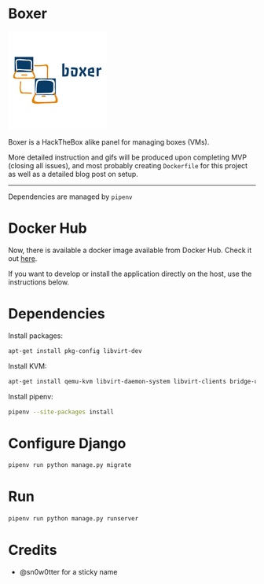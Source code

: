 # Boxer

![Boxer Logo](boxer-logo.png)

Boxer is a HackTheBox alike panel for managing boxes (VMs).

More detailed instruction and gifs will be produced upon completing MVP (closing all issues), and most probably creating `Dockerfile` for this project as well as a detailed blog post on setup.

---

Dependencies are managed by `pipenv`

# Docker Hub

Now, there is available a docker image available from Docker Hub. Check it out [here](https://hub.docker.com/r/mrbl4cyk/boxer).

If you want to develop or install the application directly on the host, use the instructions below.

# Dependencies

Install packages:

```bash
apt-get install pkg-config libvirt-dev
```

Install KVM:

```bash
apt-get install qemu-kvm libvirt-daemon-system libvirt-clients bridge-utils virt-manager
```

Install pipenv:

```bash
pipenv --site-packages install
```

# Configure Django

```bash
pipenv run python manage.py migrate
```

# Run

```bash
pipenv run python manage.py runserver
```

# Credits

* @sn0w0tter for a sticky name
